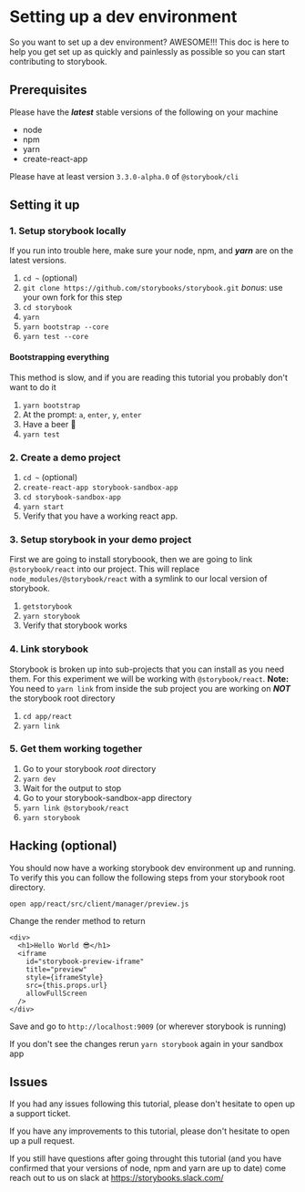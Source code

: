 # Setting up a dev environment

So you want to set up a dev environment? AWESOME!!! This doc is here to help you get set up as quickly and painlessly as possible so you can start contributing to storybook.

## Prerequisites

Please have the **_latest_** stable versions of the following on your machine

-   node
-   npm
-   yarn
-   create-react-app

Please have at least version `3.3.0-alpha.0` of `@storybook/cli`

## Setting it up

### 1.  Setup storybook locally

If you run into trouble here, make sure your node, npm, and **_yarn_** are on the latest versions.

1.  `cd ~` (optional)
2.  `git clone https://github.com/storybooks/storybook.git` _bonus_: use your own fork for this step
3.  `cd storybook`
4.  `yarn`
5.  `yarn bootstrap --core`
6.  `yarn test --core`

#### Bootstrapping everything

This method is slow, and if you are reading this tutorial you probably don't want to do it

1.  `yarn bootstrap`
2.  At the prompt: `a`, `enter`, `y`, `enter`
3.  Have a beer 🍺
4.  `yarn test`

### 2. Create a demo project

1.  `cd ~` (optional)
2.  `create-react-app storybook-sandbox-app`
3.  `cd storybook-sandbox-app`
4.  `yarn start`
5.  Verify that you have a working react app.

### 3. Setup storybook in your demo project

First we are going to install storyboook, then we are going to link `@storybook/react` into our project. This will replace `node_modules/@storybook/react` with a symlink to our local version of storybook. 

1.  `getstorybook`
2.  `yarn storybook`
3.  Verify that storybook works

### 4. Link storybook

Storybook is broken up into sub-projects that you can install as you need them. For this experiment we will be working with `@storybook/react`. 
**Note:** You need to `yarn link` from inside the sub project you are working on **_NOT_** the storybook root directory

1.  `cd app/react`
2.  `yarn link`

### 5. Get them working together

1.  Go to your storybook _root_ directory 
2.  `yarn dev`
3.  Wait for the output to stop 
4.  Go to your storybook-sandbox-app directory
5.  `yarn link @storybook/react`
6.  `yarn storybook`

## Hacking (optional)

You should now have a working storybook dev environment up and running. To verify this you can follow the following steps from your storybook root directory.

`open app/react/src/client/manager/preview.js`

Change the render method to return

```JSX
<div>
  <h1>Hello World 😎</h1>
  <iframe
    id="storybook-preview-iframe"
    title="preview"
    style={iframeStyle}
    src={this.props.url}
    allowFullScreen
  />
</div>
```

Save and go to `http://localhost:9009` (or wherever storybook is running)

If you don't see the changes rerun `yarn storybook` again in your sandbox app

## Issues

If you had any issues following this tutorial, please don't hesitate to open up a support ticket.

If you have any improvements to this tutorial, please don't hesitate to open up a pull request.

If you still have questions after going throught this tutorial (and you have confirmed that your versions of node, npm and yarn are up to date) come reach out to us on slack at <https://storybooks.slack.com/>

